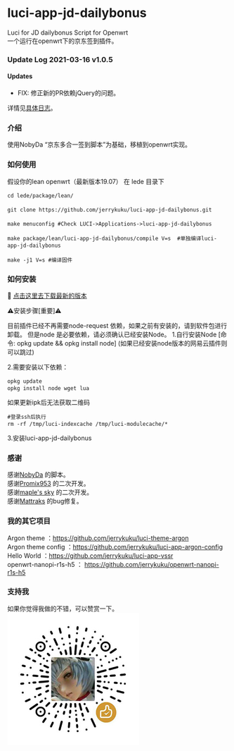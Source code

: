 # luci-app-jd-dailybonus
Luci for JD dailybonus Script for Openwrt  
一个运行在openwrt下的京东签到插件。



### Update Log 2021-03-16  v1.0.5

#### Updates 

- FIX: 修正新的PR依赖jQuery的问题。

详情见[具体日志](./relnotes.txt)。 

### 介绍

使用NobyDa “京东多合一签到脚本”为基础，移植到openwrt实现。  

### 如何使用

假设你的lean openwrt（最新版本19.07） 在 lede 目录下
```
cd lede/package/lean/  

git clone https://github.com/jerrykuku/luci-app-jd-dailybonus.git  

make menuconfig #Check LUCI->Applications->luci-app-jd-dailybonus

make package/lean/luci-app-jd-dailybonus/compile V=s  #单独编译luci-app-jd-dailybonus  

make -j1 V=s #编译固件
```

### 如何安装

🛑 [点击这里去下载最新的版本](https://github.com/jerrykuku/luci-app-jd-dailybonus/releases)

⚠️安装步骤[重要]⚠️  

目前插件已经不再需要node-request 依赖，如果之前有安装的，请到软件包进行卸载。
但是node 是必要依赖，请必须确认已经安装Node。
1.自行安装Node [命令: opkg update && opkg install node]
  (如果已经安装node版本的网易云插件则可以跳过)   
  
2.需要安装以下依赖：
```
opkg update  
opkg install node wget lua
```
如果更新ipk后无法获取二维码  
```
#登录ssh后执行
rm -rf /tmp/luci-indexcache /tmp/luci-modulecache/*
```
3.安装luci-app-jd-dailybonus

### 感谢

感谢[NobyDa](https://github.com/NobyDa) 的脚本。  
感谢[Promix953](https://github.com/Promix953) 的二次开发。  
感谢[maple's sky](https://github.com/maplesky) 的二次开发。  
感谢[Mattraks](https://github.com/Mattraks) 的bug修复。 

### 我的其它项目
Argon theme ：https://github.com/jerrykuku/luci-theme-argon  
Argon theme config  ：https://github.com/jerrykuku/luci-app-argon-config  
Hello World ：https://github.com/jerrykuku/luci-app-vssr  
openwrt-nanopi-r1s-h5 ： https://github.com/jerrykuku/openwrt-nanopi-r1s-h5  

### 支持我
如果你觉得我做的不错，可以赞赏一下。
<img src="https://raw.githubusercontent.com/jerrykuku/staff/master/photo_2019-12-22_11-40-20.jpg" width="300" height="300">
